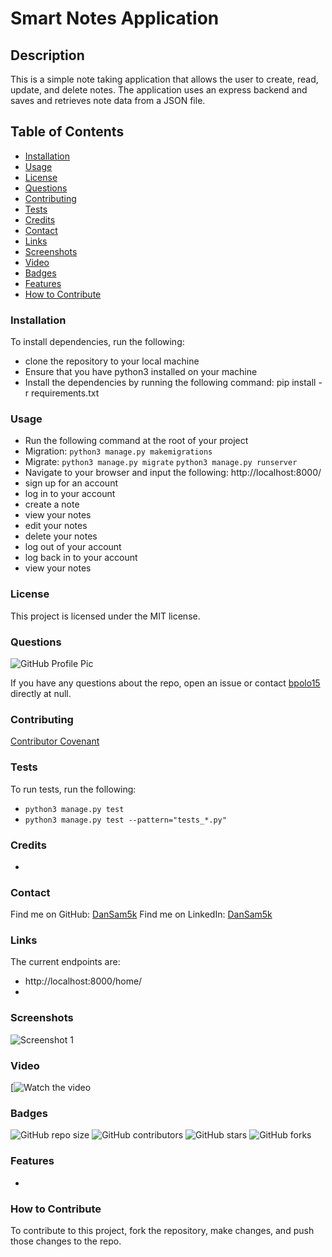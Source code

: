 # Smart Notes Application
## Description
This is a simple note taking application that allows the user to create, read, update, and delete notes. The application uses an express backend and saves and retrieves note data from a JSON file.

## Table of Contents
* [Installation](#installation)
* [Usage](#usage)
* [License](#license)
* [Questions](#questions)
* [Contributing](#contributing)
* [Tests](#tests)
* [Credits](#credits)
* [Contact](#contact)
* [Links](#links)
* [Screenshots](#screenshots)
* [Video](#video)
* [Badges](#badges)
* [Features](#features)
* [How to Contribute](#how-to-contribute)

### Installation
To install dependencies, run the following:
- clone the repository to your local machine 
- Ensure that you have python3 installed on your machine
- Install the dependencies by running the following command: pip install -r requirements.txt

### Usage
- Run the following command at the root of your project
- Migration: ```python3 manage.py makemigrations```
- Migrate: ```python3 manage.py migrate```
  ```python3 manage.py runserver```
- Navigate to your browser and input the following: http://localhost:8000/
- sign up for an account
- log in to your account
- create a note
- view your notes
- edit your notes
- delete your notes
- log out of your account
- log back in to your account
- view your notes

### License
This project is licensed under the MIT license.

### Questions
![GitHub Profile Pic](https://avatars.githubusercontent.com/u/79522355?v=4)

If you have any questions about the repo, open an issue or contact [bpolo15](
https://api.github.com/Dan) directly at null.

### Contributing
[Contributor Covenant](https://www.contributor-covenant.org/)
### Tests
To run tests, run the following:
- ```python3 manage.py test```
- ```python3 manage.py test --pattern="tests_*.py"```

### Credits
-

### Contact
Find me on GitHub: [DanSam5k](https://github.com/DanSam5K)
Find me on LinkedIn: [DanSam5k](https://www.linkedin.com/in/dansamuel/)

### Links
The current endpoints are:
- http://localhost:8000/home/
- 

### Screenshots
![Screenshot 1](static/images/smartnotesapp.png)

### Video
[![Watch the video]()

### Badges
![GitHub repo size](https://img.shields.io/github/repo-size/DanSam5K/smart-notes-app)
![GitHub contributors](https://img.shields.io/github/contributors/DanSam5K/smart-notes-app)
![GitHub stars](https://img.shields.io/github/stars/DanSam5K/smart-notes-app?style=social)
![GitHub forks](https://img.shields.io/github/forks/DanSam5K/smart-notes-app?style=social)

### Features
-

### How to Contribute
To contribute to this project, fork the repository, make changes, and push those changes to the repo.
